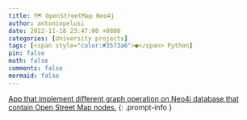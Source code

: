 ```yaml
---
title: 🗺️ OpenStreetMap Neo4j
author: antoniopelusi
date: 2022-11-18 23:47:00 +0800
categories: [University projects]
tags: [<span style="color:#3573a6">●</span> Python]
pin: false
math: false
comments: false
mermaid: false
---
```


[GithubLink]: https://github.com/antoniopelusi/openstreetmap-neo4j

[App that implement different graph operation on Neo4j database that contain Open Street Map nodes.][GithubLink]
{: .prompt-info }